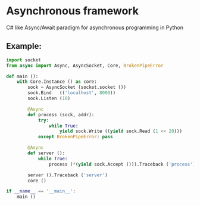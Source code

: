 # Asynchronous framework

C# like Async/Await paradigm for asynchronous programming in Python

## Example:

```python
import socket
from async import Async, AsyncSocket, Core, BrokenPipeError

def main ():
    with Core.Instance () as core:
        sock = AsyncSocket (socket.socket ())
        sock.Bind   (('localhost', 8000))
        sock.Listen (10)

        @Async
        def process (sock, addr):
            try:
                while True:
                    yield sock.Write ((yield sock.Read (1 << 20)))
            except BrokenPipeError: pass

        @Async
        def server ():
            while True:
                process (*(yield sock.Accept ())).Traceback ('process')

        server ().Traceback ('server')
        core ()

if __name__ == '__main__':
    main ()
```
